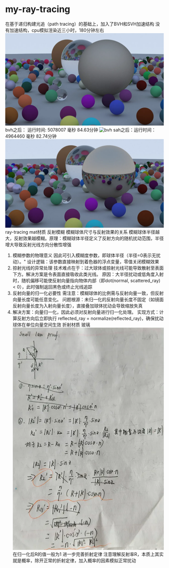 # my-ray-tracing

在基于递归构建光追（path tracing）的基础上，加入了BVH和SVH加速结构
  没有加速结构，cpu模拟渲染近三小时，180分钟左右
  ![原始](image_origin.png)
  bvh之后： 运行时间: 5078007 毫秒   84.63分钟
  ![bvh](image_rayTracing1.png)
  sah之后：运行时间： 4964460 毫秒   82.74分钟
  ![sah](image_rayTracing2.png)
ray-tracing mat材质
反射模糊
模糊球体尺寸与反射效果的关系
模糊球体半径越大，反射效果越模糊。原理：模糊球体半径定义了反射方向的随机扰动范围，半径增大导致反射光线方向分散性增强
1. 模糊参数的物理意义
因此可引入模糊度参数，即球体半径（半径=0表示无扰动）。"
设计逻辑：该参数直接映射到着色器的浮点变量，零值关闭模糊效果
2. 掠射光线的异常处理
技术难点在于：过大球体或掠射光线可能导致散射至表面下方。解决方案是令表面直接吸收此类光线。
原因：大半径扰动或低角度入射时，随机偏移可能使反射向量指向物体内部（即dot(normal, scattered_ray) < 0），此时强制返回黑色或终止光线追踪
3. 反射向量的归一化必要性
需注意：模糊球体的比例需与反射向量一致，但反射向量长度可能任意变化。
问题根源：未归一化的反射向量长度不固定（如镜面反射向量长度为入射向量长度），直接叠加球体扰动会导致缩放失真
4. 解决方案：向量归一化，因此必须对反射向量进行归一化处理。
实现方式：计算反射方向后立即执行 reflected_ray = normalize(reflected_ray)，确保扰动球体在单位向量空间生效
折射材质  玻璃
![snell定律推导](image.png)
在归一化后R的值一般为1
进一步完善折射定律
注意理解反射率R，本质上其实就是概率，除开正常的折射定律，加入概率的因素模拟正常扰动
